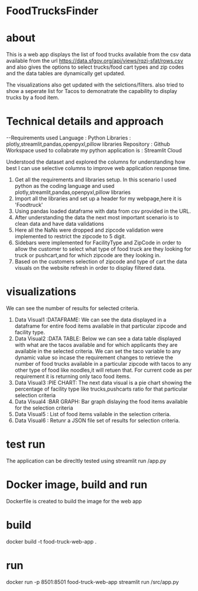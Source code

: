 # FoodTrucksFinder

# about
This is a web app displays the list of food trucks available from the csv data available from the url https://data.sfgov.org/api/views/rqzj-sfat/rows.csv
and also gives the options to select trucks/food cart types and zip codes and the data tables are dynamically get updated.

The visualizations also get updated with the selctions/filters.
also tried to show a seperate list for Tacos to demonatrate the capability to display trucks by a food item.

# Technical details and approach
--Requirements used Language : Python Libraries : plotly,streamlit,pandas,openpyxl,pillow libraries Repository : Github Workspace used to collabrate my python application is : Streamlit Cloud

Understood the dataset and explored the columns for understanding how best I can use selective columns to improve web application response time.

1) Get all the requirements and libraries setup. In this scenario I used python as the coding language and used plotly,streamlit,pandas,openpyxl,pillow libraries
2) Import all the libraries and set up a header for my webpage,here it is 'Foodtruck'
3) Using pandas loaded dataframe with data from csv provided in the URL.
4) After understanding the data the next most important scenario is to clean data and have data validations
5) Here all the NaNs were dropped and zipcode validation were implemented to restrict the zipcode to 5 digit.
6) Sidebars were implemented for FacilityType and ZipCode in order to allow the customer to select what type of food truck are they looking for truck or pushcart,and for which zipcode are they looking in.
7) Based on the customers selection of zipcode and type of cart the data visuals on the website refresh in order to display filtered data.

# visualizations
We can see the number of results for selected criteria.
1) Data Visual1 :DATAFRAME: We can see the data displayed in a dataframe for entire food items available in that particular zipcode and facility type.
2) Data Visual2 :DATA TABLE: Below we can see a data table displayed with what are the tacos available and for which applicants they are available in the selected criteria.
 We can set the taco variable to any dynamic value so incase the requirement changes to retrieve the number of food trucks available in a particular zipcode with tacos to any other type of food like noodles,it will retuen that. For current code as per requirement it is returning only taco food items.
3) Data Visual3 :PIE CHART: The next data visual is a pie chart showing the percentage of facility type like trucks,pushcarts ratio for that particular selection criteria
4) Data Visual4 :BAR GRAPH: Bar graph dislaying the food items available for the selection criteria
5) Data Visual5 : List of food items vailable in the selection criteria.
6) Data Visual6 : Retunr a JSON file set of results for selection criteria.

# test run
The application can be direcltly tested using streamlit run /app.py

# Docker image, build and run
Dockerfile is created to build the image for the web app
# build
docker build -t food-truck-web-app .
# run
docker run -p 8501:8501 food-truck-web-app streamlit run /src/app.py
